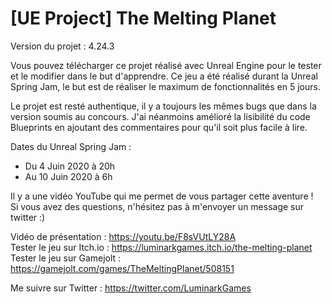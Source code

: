 # [UE Project] The Melting Planet

Version du projet : 4.24.3

Vous pouvez télécharger ce projet réalisé avec Unreal Engine pour le tester et le modifier dans le but d'apprendre. Ce jeu a été réalisé durant la Unreal Spring Jam, le but est de réaliser le maximum de fonctionnalités en 5 jours.

Le projet est resté authentique, il y a toujours les mêmes bugs que dans la version soumis au concours. J'ai néanmoins amélioré la lisibilité du code Blueprints en ajoutant des commentaires pour qu'il soit plus facile à lire.

Dates du Unreal Spring Jam : 
- Du  4 Juin 2020 à 20h
- Au 10 Juin 2020 à  6h


Il y a une vidéo YouTube qui me permet de vous partager cette aventure ! \
Si vous avez des questions, n'hésitez pas à m'envoyer un message sur twitter :)

Vidéo de présentation : https://youtu.be/F8sVUtLY28A \
Tester le jeu sur Itch.io : https://luminarkgames.itch.io/the-melting-planet \
Tester le jeu sur Gamejolt : https://gamejolt.com/games/TheMeltingPlanet/508151

Me suivre sur Twitter : https://twitter.com/LuminarkGames
